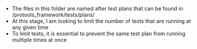 
- The files in this folder are named after test plans that can be found in /protools_framework/tests/plans/
- At this stage, I am looking to limit the number of tests that are running at any given time 
- To limit tests, it is essential to prevent the same test plan from running multiple times at once
